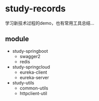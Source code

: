 # study-records

学习新技术过程的demo，也有常用工具总结...

## module

* study-springboot
    * swagger2
    * redis
* study-springcloud 
    * eureka-client
    * eureka-server
* study-utils 
    * common-utils
    * httpclient-util

